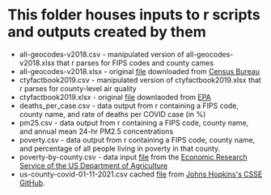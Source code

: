 # This folder houses inputs to r scripts and outputs created by them
- all-geocodes-v2018.csv - manipulated version of all-geocodes-v2018.xlsx that r parses for FIPS codes and county cames
- all-geocodes-v2018.xlsx - original [file](https://www2.census.gov/programs-surveys/popest/geographies/2018/all-geocodes-v2018.xlsx) downloaded from [Census Bureau](https://www.census.gov/geographies/reference-files/2018/demo/popest/2018-fips.html)
- ctyfactbook2019.csv - manipulated version of ctyfactbook2019.xlsx that r parses for county-level air quality
- ctyfactbook2019.xlsx - original [file](https://www.epa.gov/sites/production/files/2020-06/ctyfactbook2019.xlsx) downlaoded from [EPA](https://www.epa.gov/air-trends/air-quality-cities-and-counties)
- deaths_per_case.csv - data output from r containing a FIPS code, county name, and rate of deaths per COVID case (in %)
- pm25.csv - data output from r containing a FIPS code, county name, and annual mean 24-hr PM2.5 concentrations
- poverty.csv - data output from r containing a FIPS code, county name, and percentage of all people living in poverty in that county.
- poverty-by-county.csv - data input [file](https://www.ers.usda.gov/webdocs/DataFiles/48747/PovertyEstimates.xls?v=6924.4) from the [Economic Research Service of the US Department of Agriculture](https://www.ers.usda.gov/data-products/county-level-data-sets/download-data/)
- us-county-covid-01-11-2021.csv cached [file](https://github.com/CSSEGISandData/COVID-19/raw/master/csse_covid_19_data/csse_covid_19_daily_reports/01-11-2021.csv) from [Johns Hopkins's CSSE GitHub](https://github.com/CSSEGISandData/COVID-19).   
